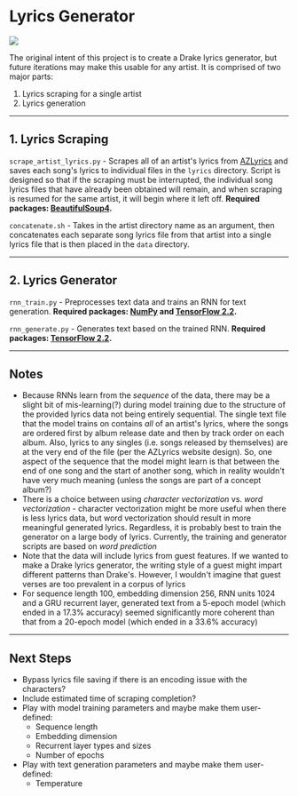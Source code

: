 # Lyrics Generator

![](https://images.ctfassets.net/cnu0m8re1exe/5shE8ddaU9AjSNz157nffI/eefd59783b225fc4b19f8bf10b640a4c/shutterstock_365531318.jpg?w=650&h=433)

The original intent of this project is to create a Drake lyrics generator, but future iterations may make this usable for any artist.  It is comprised of two major parts:

1. Lyrics scraping for a single artist
2. Lyrics generation

---

## 1. Lyrics Scraping

`scrape_artist_lyrics.py` - Scrapes all of an artist's lyrics from [AZLyrics](https://www.azlyrics.com/) and saves each song's lyrics to individual files in the `lyrics` directory.  Script is designed so that if the scraping must be interrupted, the individual song lyrics files that have already been obtained will remain, and when scraping is resumed for the same artist, it will begin where it left off.  **Required packages: [BeautifulSoup4](https://www.crummy.com/software/BeautifulSoup/bs4/doc/).**

`concatenate.sh` - Takes in the artist directory name as an argument, then concatenates each separate song lyrics file from that artist into a single lyrics file that is then placed in the `data` directory.

---

## 2. Lyrics Generator

`rnn_train.py` - Preprocesses text data and trains an RNN for text generation.  **Required packages: [NumPy](https://numpy.org/install/) and [TensorFlow 2.2](https://www.tensorflow.org/install).**

`rnn_generate.py` - Generates text based on the trained RNN.  **Required packages: [TensorFlow 2.2](https://www.tensorflow.org/install).**

---

## Notes
- Because RNNs learn from the *sequence* of the data, there may be a slight bit of mis-learning(?) during model training due to the structure of the provided lyrics data not being entirely sequential.  The single text file that the model trains on contains *all* of an artist's lyrics, where the songs are ordered first by album release date and then by track order on each album.  Also, lyrics to any singles (i.e. songs released by themselves) are at the very end of the file (per the AZLyrics website design).  So, one aspect of the sequence that the model might learn is that between the end of one song and the start of another song, which in reality wouldn't have very much meaning (unless the songs are part of a concept album?)
- There is a choice between using *character vectorization* vs. *word vectorization* - character vectorization might be more useful when there is less lyrics data, but word vectorization should result in more meaningful generated lyrics.  Regardless, it is probably best to train the generator on a large body of lyrics.  Currently, the training and generator scripts are based on *word prediction*
- Note that the data will include lyrics from guest features.  If we wanted to make a Drake lyrics generator, the writing style of a guest might impart different patterns than Drake's.  However, I wouldn't imagine that guest verses are too prevalent in a corpus of lyrics
- For sequence length 100, embedding dimension 256, RNN units 1024 and a GRU recurrent layer, generated text from a 5-epoch model (which ended in a 17.3% accuracy) seemed significantly more coherent than that from a 20-epoch model (which ended in a 33.6% accuracy)

---

## Next Steps

- Bypass lyrics file saving if there is an encoding issue with the characters?
- Include estimated time of scraping completion?
- Play with model training parameters and maybe make them user-defined:
	- Sequence length
	- Embedding dimension
	- Recurrent layer types and sizes
	- Number of epochs
- Play with text generation parameters and maybe make them user-defined:
	- Temperature